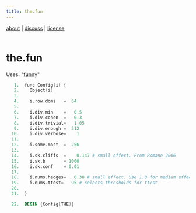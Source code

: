 ```yaml
---
title: the.fun
---
```


 [about](/fun/ABOUT) |   [discuss](http://github.com/timm/fun/issues) | [license](/fun/LICENSE) <br>
<br>

# the.fun

Uses:  "[funny](funny)"<br>

```awk
   1.  func Config(i) {
   2.    Object(i)
   3.  
   4.    i.row.doms   =  64
   5.  
   6.    i.div.min    =   0.5
   7.    i.div.cohen  =   0.3
   8.    i.div.trivial=   1.05
   9.    i.div.enough =  512
  10.    i.div.verbose=    1
  11.  
  12.    i.some.most  =  256
  13.  
  14.    i.sk.cliffs  =    0.147 # small effect. From Romano 2006
  15.    i.sk.b       = 1000
  16.    i.sk.conf    = 0.01
  17.  
  18.    i.nums.hedges=   0.38 # small effect. Use 1.0 for medium effect
  19.    i.nums.ttest=   95 # selects thresholds for ttest
  20.  
  21.  }
```

```awk
  22.  BEGIN {Config(THE)}
```
